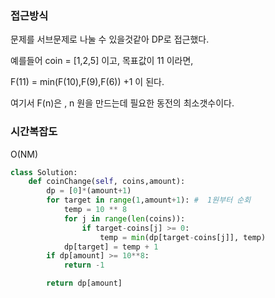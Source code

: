 ### 접근방식
문제를 서브문제로 나눌 수 있을것같아 DP로 접근했다.

예를들어 coin  = [1,2,5] 이고, 목표값이 11 이라면,

F(11) = min(F(10),F(9),F(6)) +1 이 된다.

여기서 F(n)은 , n 원을 만드는데 필요한 동전의 최소갯수이다.

### 시간복잡도
O(NM)

```python
class Solution:
    def coinChange(self, coins,amount):
        dp = [0]*(amount+1)
        for target in range(1,amount+1): #  1원부터 순회
            temp = 10 ** 8
            for j in range(len(coins)):
                if target-coins[j] >= 0:
                    temp = min(dp[target-coins[j]], temp)
            dp[target] = temp + 1
        if dp[amount] >= 10**8:
            return -1

        return dp[amount]

        
```
